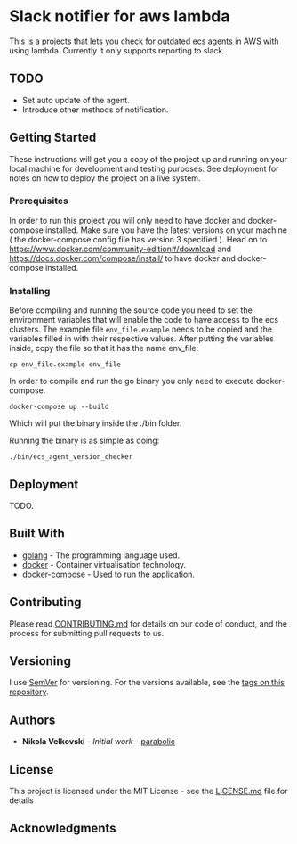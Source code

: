 # Slack notifier for aws lambda

This is a projects that lets you check for outdated ecs agents in AWS with using lambda. Currently it only supports reporting to slack.

## TODO

- Set auto update of the agent.
- Introduce other methods of notification.

## Getting Started

These instructions will get you a copy of the project up and running on your local machine for development and testing purposes. See deployment for notes on how to deploy the project on a live system.

### Prerequisites

In order to run this project you will only need to have docker and docker-compose installed. Make sure you have the latest versions on your machine ( the docker-compose config file has version 3 specified ). Head on to https://www.docker.com/community-edition#/download and https://docs.docker.com/compose/install/ to have docker and docker-compose installed.

### Installing

Before compiling and running the source code you need to set the environment variables that will enable the code to have access to the ecs clusters.
The example file `env_file.example` needs to be copied and the variables filled in with their respective values. After putting the variables inside, copy the file so that it has the name env_file:

```
cp env_file.example env_file
```

In order to compile and run the go binary you only need to execute docker-compose.

```
docker-compose up --build
```
Which will put the binary inside the ./bin folder.

Running the binary is as simple as doing:
```
./bin/ecs_agent_version_checker
```

## Deployment

TODO.

## Built With

* [golang](https://golang.org/) - The programming language used.
* [docker](https://www.docker.com/community-edition) - Container virtualisation technology.
* [docker-compose](https://docs.docker.com/compose/) - Used to run the application.

## Contributing

Please read [CONTRIBUTING.md](CONTRIBUTING.md) for details on our code of conduct, and the process for submitting pull requests to us.

## Versioning

I use [SemVer](http://semver.org/) for versioning. For the versions available, see the [tags on this repository](https://github.com/ecs_agent_version_checker/project/tags).

## Authors

* **Nikola Velkovski** - *Initial work* - [parabolic](https://github.com/parabolic)

## License

This project is licensed under the MIT License - see the [LICENSE.md](LICENSE.md) file for details

## Acknowledgments
